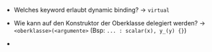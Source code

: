 - Welches keyword erlaubt dynamic binding? -> `virtual`
<!--SR:!2024-07-30,14,290-->
- Wie kann auf den Konstruktor der Oberklasse delegiert werden? -> `<oberklasse>(<argumente>` (Bsp: `... : scalar(x), y_(y) {}`)
<!--SR:!2024-09-18,51,310-->
- 